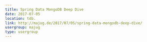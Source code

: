 ```yaml
---
title: Spring Data MongoDB Deep Dive
date: 2017-07-05
location: tdb.
link: http://majug.de/2017/07/05/spring-data-mongodb-deep-dive/
usergroup: majug
type: usergroup
---
```

